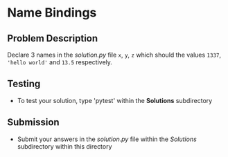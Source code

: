 # Name Bindings

## Problem Description
Declare 3 names in the *solution.py* file `x`, `y`, `z` which should the values `1337`, `'hello world'` and `13.5` respectively.

## Testing
* To test your solution, type 'pytest' within the **Solutions** subdirectory

## Submission
* Submit your answers in the *solution.py* file within the *Solutions* subdirectory within this directory
